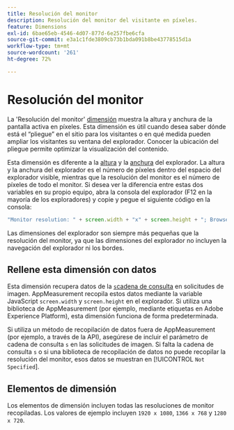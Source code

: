 ```yaml
---
title: Resolución del monitor
description: Resolución del monitor del visitante en píxeles.
feature: Dimensions
exl-id: 6bae65eb-4546-4d07-877d-6e257fbe6cfa
source-git-commit: e3a1c1fde3809cb73b1bda091b8be43778515d1a
workflow-type: tm+mt
source-wordcount: '261'
ht-degree: 72%

---
```


# Resolución del monitor

La &#39;Resolución del monitor&#39; [dimensión](overview.md) muestra la altura y anchura de la pantalla activa en píxeles. Esta dimensión es útil cuando desea saber dónde está el “pliegue” en el sitio para los visitantes o en qué medida pueden ampliar los visitantes su ventana del explorador. Conocer la ubicación del pliegue permite optimizar la visualización del contenido.

Esta dimensión es diferente a la [altura](browser-height.md) y la [anchura](browser-width.md) del explorador. La altura y la anchura del explorador es el número de píxeles dentro del espacio del explorador visible, mientras que la resolución del monitor es el número de píxeles de todo el monitor. Si desea ver la diferencia entre estas dos variables en su propio equipo, abra la consola del explorador (F12 en la mayoría de los exploradores) y copie y pegue el siguiente código en la consola:

```js
"Monitor resolution: " + screen.width + "x" + screen.height + "; Browser resolution: " + window.innerWidth + "x" + window.innerHeight;
```

Las dimensiones del explorador son siempre más pequeñas que la resolución del monitor, ya que las dimensiones del explorador no incluyen la navegación del explorador ni los bordes.

## Rellene esta dimensión con datos

Esta dimensión recupera datos de la [`s`cadena de consulta](/help/implement/validate/query-parameters.md) en solicitudes de imagen. AppMeasurement recopila estos datos mediante la variable JavaScript `screen.width` y `screen.height` en el explorador. Si utiliza una biblioteca de AppMeasurement (por ejemplo, mediante etiquetas en Adobe Experience Platform), esta dimensión funciona de forma predeterminada.

Si utiliza un método de recopilación de datos fuera de AppMeasurement (por ejemplo, a través de la API), asegúrese de incluir el parámetro de cadena de consulta `s` en las solicitudes de imagen. Si falta la cadena de consulta `s` o si una biblioteca de recopilación de datos no puede recopilar la resolución del monitor, esos datos se muestran en [!UICONTROL `Not Specified`].

## Elementos de dimensión

Los elementos de dimensión incluyen todas las resoluciones de monitor recopiladas. Los valores de ejemplo incluyen `1920 x 1080`, `1366 x 768` y `1280 x 720`.
